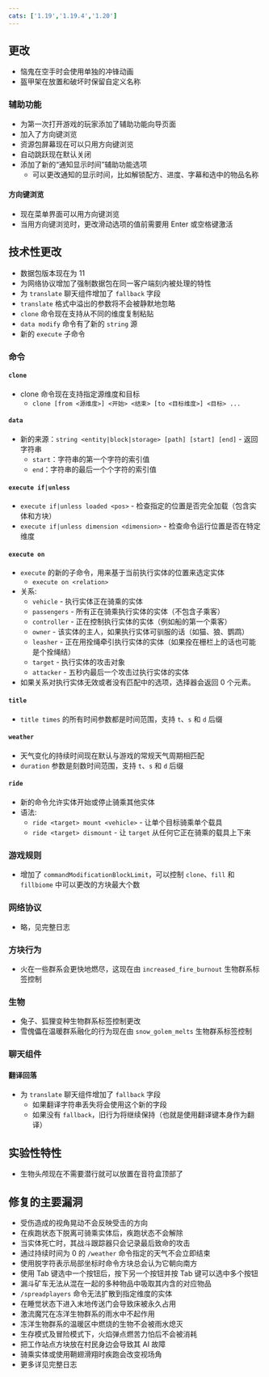 ```yaml
---
cats: ['1.19','1.19.4','1.20']
---
```

## 更改
* 恼鬼在空手时会使用单独的冲锋动画
* 盔甲架在放置和破坏时保留自定义名称
### 辅助功能
* 为第一次打开游戏的玩家添加了辅助功能向导页面
* 加入了方向键浏览
* 资源包屏幕现在可以只用方向键浏览
* 自动跳跃现在默认关闭
* 添加了新的“通知显示时间”辅助功能选项
	* 可以更改通知的显示时间，比如解锁配方、进度、字幕和选中的物品名称
#### 方向键浏览
* 现在菜单界面可以用方向键浏览
* 当用方向键浏览时，更改滑动选项的值前需要用 Enter 或空格键激活
## 技术性更改
* 数据包版本现在为 11
* 为网络协议增加了强制数据包在同一客户端刻内被处理的特性
* 为 `translate` 聊天组件增加了 `fallback` 字段
* `translate` 格式中溢出的参数将不会被静默地忽略
* `clone` 命令现在支持从不同的维度复制粘贴
* `data modify` 命令有了新的 `string` 源
* 新的 `execute` 子命令
### 命令
#### `clone`
* clone 命令现在支持指定源维度和目标
	* `clone [from <源维度>] <开始> <结束> [to <目标维度>] <目标> ...`
#### `data`
* 新的来源：`string <entity|block|storage> [path] [start] [end]` - 返回字符串
	* `start`：字符串的第一个字符的索引值
	* `end`：字符串的最后一个个字符的索引值
#### `execute if|unless`
* `execute if|unless loaded <pos>` - 检查指定的位置是否完全加载（包含实体和方块）
* `execute if|unless dimension <dimension>` - 检查命令运行位置是否在特定维度
#### `execute on`
* `execute` 的新的子命令，用来基于当前执行实体的位置来选定实体
	* `execute on <relation>`
* 关系:
	* `vehicle` - 执行实体正在骑乘的实体
	* `passengers` - 所有正在骑乘执行实体的实体（不包含子乘客）
	* `controller` - 正在控制执行实体的实体（例如船的第一个乘客）
	* `owner` - 该实体的主人，如果执行实体可驯服的话（如猫、狼、鹦鹉）
	* `leasher` - 正在用拴绳牵引执行实体的实体（如果拴在栅栏上的话也可能是个拴绳结）
	* `target` - 执行实体的攻击对象
	* `attacker` - 五秒内最后一个攻击过执行实体的实体
* 如果关系对执行实体无效或者没有匹配中的选项，选择器会返回 0 个元素。
#### `title`
* `title times` 的所有时间参数都是时间范围，支持 `t`、`s` 和 `d` 后缀
#### `weather`
* 天气变化的持续时间现在默认与游戏的常规天气周期相匹配
* `duration` 参数是刻数时间范围，支持 `t`、`s` 和 `d` 后缀
#### `ride`
* 新的命令允许实体开始或停止骑乘其他实体
* 语法:
	* `ride <target> mount <vehicle>` - 让单个目标骑乘单个载具
	* `ride <target> dismount` - 让 `target` 从任何它正在骑乘的载具上下来
### 游戏规则
* 增加了 `commandModificationBlockLimit`，可以控制 `clone`、`fill` 和 `fillbiome` 中可以更改的方块最大个数
### 网络协议
* 略，见完整日志
### 方块行为
* 火在一些群系会更快地燃尽，这现在由 `increased_fire_burnout` 生物群系标签控制
### 生物
* 兔子、狐狸变种生物群系标签控制更改
* 雪傀儡在温暖群系融化的行为现在由 `snow_golem_melts` 生物群系标签控制
### 聊天组件
#### 翻译回落
* 为 `translate` 聊天组件增加了 `fallback` 字段
	* 如果翻译字符串丢失将会使用这个新的字段
	* 如果没有 `fallback`，旧行为将继续保持（也就是使用翻译键本身作为翻译）
## 实验性特性
* 生物头颅现在不需要潜行就可以放置在音符盒顶部了
## 修复的主要漏洞
* 受伤造成的视角晃动不会反映受击的方向
* 在疾跑状态下脱离可骑乘实体后，疾跑状态不会解除
* 当实体死亡时，其战斗跟踪器只会记录最后致命的攻击
* 通过持续时间为 0 的 `/weather` 命令指定的天气不会立即结束
* 使用脱字符表示局部坐标时命令方块总会认为它朝向南方
* 使用 Tab 键选中一个按钮后，按下另一个按钮并按 Tab 键可以选中多个按钮
* 漏斗矿车无法从混在一起的多种物品中吸取其内含的对应物品
* `/spreadplayers` 命令无法扩散到指定维度的实体
* 在睡觉状态下进入末地传送门会导致床被永久占用
* 激流魔咒在冻洋生物群系的雨水中不起作用
* 冻洋生物群系的温暖区中燃烧的生物不会被雨水熄灭
* 生存模式及冒险模式下，火焰弹点燃苦力怕后不会被消耗
* 把工作站点方块放在村民身边会导致其 AI 故障
* 骑乘实体或使用鞘翅滑翔时疾跑会改变视场角
* 更多详见完整日志
